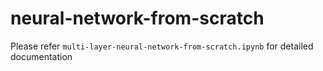 # neural-network-from-scratch

Please refer `multi-layer-neural-network-from-scratch.ipynb` for detailed documentation
